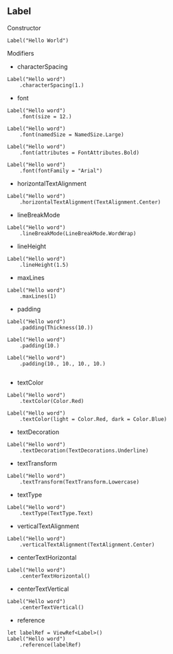 

## Label

Constructor

```f#
Label("Hello World")
```

Modifiers

- characterSpacing
```f#
Label("Hello word")
    .characterSpacing(1.)
```
- font
```f#
Label("Hello word")
    .font(size = 12.)
    
Label("Hello word")
    .font(namedSize = NamedSize.Large)
    
Label("Hello word")
    .font(attributes = FontAttributes.Bold)

Label("Hello word")
    .font(fontFamily = "Arial")
```

- horizontalTextAlignment
```f#
Label("Hello word")
    .horizontalTextAlignment(TextAlignment.Center)
```
- lineBreakMode
```f#
Label("Hello word")
    .lineBreakMode(LineBreakMode.WordWrap)
```
- lineHeight
```f#
Label("Hello word")
    .lineHeight(1.5)
```
- maxLines
```f#
Label("Hello word")
    .maxLines(1)
```

- padding
```f#
Label("Hello word")
    .padding(Thickness(10.))
    
Label("Hello word")
    .padding(10.)
    
Label("Hello word")
    .padding(10., 10., 10., 10.)
    
```
- textColor
```f#
Label("Hello word")
    .textColor(Color.Red)
    
Label("Hello word")
    .textColor(light = Color.Red, dark = Color.Blue)
```
- textDecoration
```f#
Label("Hello word")
    .textDecoration(TextDecorations.Underline)
```
- textTransform
```f#
Label("Hello word")
    .textTransform(TextTransform.Lowercase)
```
- textType
```f#
Label("Hello word")
    .textType(TextType.Text)
```
- verticalTextAlignment
```f#
Label("Hello word")
    .verticalTextAlignment(TextAlignment.Center)
```
- centerTextHorizontal
```f#
Label("Hello word")
    .centerTextHorizontal()
```
- centerTextVertical
```f#
Label("Hello word")
    .centerTextVertical()
```
- reference
```f#
let labelRef = ViewRef<Label>()
Label("Hello word")
    .reference(labelRef)
```
